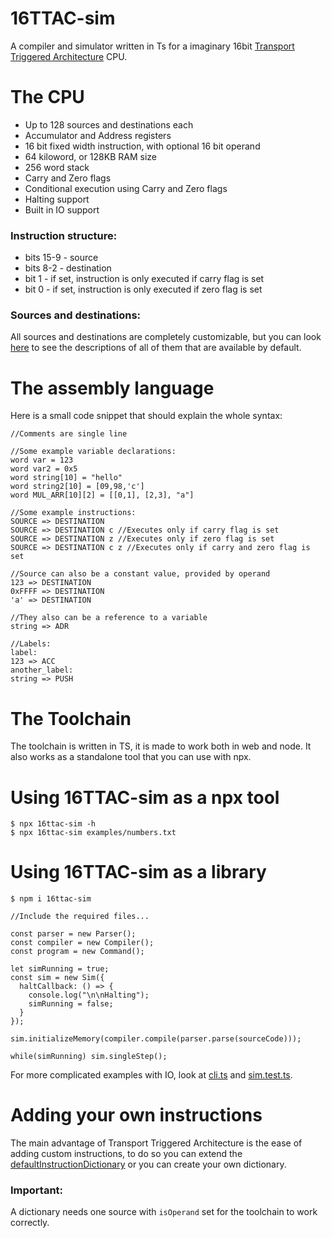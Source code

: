 # 16TTAC-sim

A compiler and simulator written in Ts for a imaginary 16bit
[Transport Triggered Architecture](https://en.wikipedia.org/wiki/Transport_triggered_architecture) CPU.

# The CPU

- Up to 128 sources and destinations each
- Accumulator and Address registers
- 16 bit fixed width instruction, with optional 16 bit operand
- 64 kiloword, or 128KB RAM size
- 256 word stack
- Carry and Zero flags
- Conditional execution using Carry and Zero flags
- Halting support
- Built in IO support

### Instruction structure:

- bits 15-9 - source
- bits 8-2 - destination
- bit 1 - if set, instruction is only executed if carry flag is set
- bit 0 - if set, instruction is only executed if zero flag is set

### Sources and destinations:

All sources and destinations are completely customizable, but you can look [here](docs/src-dest.md) to see the descriptions of all of them that are available by default.

# The assembly language

Here is a small code snippet that should explain the whole syntax:

```
//Comments are single line

//Some example variable declarations:
word var = 123
word var2 = 0x5
word string[10] = "hello"
word string2[10] = [09,98,'c']
word MUL_ARR[10][2] = [[0,1], [2,3], "a"]

//Some example instructions:
SOURCE => DESTINATION
SOURCE => DESTINATION c //Executes only if carry flag is set
SOURCE => DESTINATION z //Executes only if zero flag is set
SOURCE => DESTINATION c z //Executes only if carry and zero flag is set

//Source can also be a constant value, provided by operand
123 => DESTINATION
0xFFFF => DESTINATION
'a' => DESTINATION

//They also can be a reference to a variable
string => ADR

//Labels:
label:
123 => ACC
another_label:
string => PUSH
```

# The Toolchain

The toolchain is written in TS, it is made to work both in web and node.
It also works as a standalone tool that you can use with npx.

# Using 16TTAC-sim as a npx tool

```
$ npx 16ttac-sim -h
$ npx 16ttac-sim examples/numbers.txt
```

# Using 16TTAC-sim as a library

```
$ npm i 16ttac-sim

//Include the required files...

const parser = new Parser();
const compiler = new Compiler();
const program = new Command();

let simRunning = true;
const sim = new Sim({
  haltCallback: () => {
    console.log("\n\nHalting");
    simRunning = false;
  }
});

sim.initializeMemory(compiler.compile(parser.parse(sourceCode)));

while(simRunning) sim.singleStep();
```

For more complicated examples with IO, look at [cli.ts](src/cli.ts) and [sim.test.ts](tests/sim.test.ts).

# Adding your own instructions

The main advantage of Transport Triggered Architecture is the ease of adding custom instructions, to do so you can extend the [defaultInstructionDictionary](src/instructionDictionary.ts)
or you can create your own dictionary.

### Important:

A dictionary needs one source with `isOperand` set for the toolchain to work correctly.
